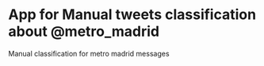 # App for Manual tweets classification about @metro_madrid
Manual classification for metro madrid messages

